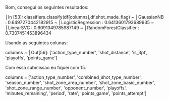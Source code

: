 Bom, consegui os seguintes resultados:

│In [53]: classifiers.classify(df[columns],df.shot_made_flag)
~                                                                                        │GaussianNB : 0.6497270442182915
~                                                                                        │LogisticRegression : 0.6413601793689935
~                                                                                        │LinearSVC : 0.6091349785987149
~                                                                                        │RandomForestClassifier : 0.7307451453896434

Usando as seguintes colunas:

columns
~                                                                                        │Out[56]: ['action_type_number', 'shot_distance', 'is_3pt', 'playoffs', 'points_game']

Com essa submissao eu fiquei com 15.



columns = ['action_type_number', 'combined_shot_type_number', 'season_number', 'shot_zone_area_number', 'shot_zone_basic_number', 'shot_zone_range_number', 'opponent_number', 'playoffs', 'minutes_remaining', 'period', 'rate', 'points_game', 'points_attempt']

